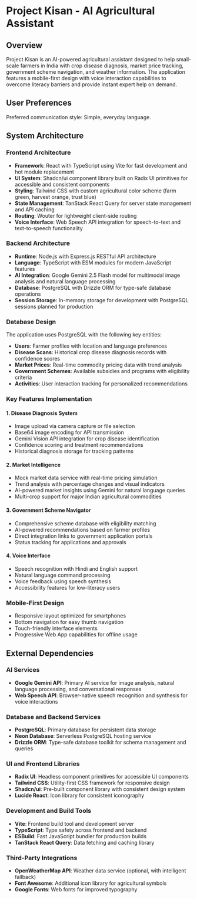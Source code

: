 # Project Kisan - AI Agricultural Assistant

## Overview

Project Kisan is an AI-powered agricultural assistant designed to help small-scale farmers in India with crop disease diagnosis, market price tracking, government scheme navigation, and weather information. The application features a mobile-first design with voice interaction capabilities to overcome literacy barriers and provide instant expert help on demand.

## User Preferences

Preferred communication style: Simple, everyday language.

## System Architecture

### Frontend Architecture
- **Framework**: React with TypeScript using Vite for fast development and hot module replacement
- **UI System**: Shadcn/ui component library built on Radix UI primitives for accessible and consistent components
- **Styling**: Tailwind CSS with custom agricultural color scheme (farm green, harvest orange, trust blue)
- **State Management**: TanStack React Query for server state management and API caching
- **Routing**: Wouter for lightweight client-side routing
- **Voice Interface**: Web Speech API integration for speech-to-text and text-to-speech functionality

### Backend Architecture
- **Runtime**: Node.js with Express.js RESTful API architecture
- **Language**: TypeScript with ESM modules for modern JavaScript features
- **AI Integration**: Google Gemini 2.5 Flash model for multimodal image analysis and natural language processing
- **Database**: PostgreSQL with Drizzle ORM for type-safe database operations
- **Session Storage**: In-memory storage for development with PostgreSQL sessions planned for production

### Database Design
The application uses PostgreSQL with the following key entities:
- **Users**: Farmer profiles with location and language preferences
- **Disease Scans**: Historical crop disease diagnosis records with confidence scores
- **Market Prices**: Real-time commodity pricing data with trend analysis
- **Government Schemes**: Available subsidies and programs with eligibility criteria
- **Activities**: User interaction tracking for personalized recommendations

### Key Features Implementation

#### 1. Disease Diagnosis System
- Image upload via camera capture or file selection
- Base64 image encoding for API transmission
- Gemini Vision API integration for crop disease identification
- Confidence scoring and treatment recommendations
- Historical diagnosis storage for tracking patterns

#### 2. Market Intelligence
- Mock market data service with real-time pricing simulation
- Trend analysis with percentage changes and visual indicators
- AI-powered market insights using Gemini for natural language queries
- Multi-crop support for major Indian agricultural commodities

#### 3. Government Scheme Navigator
- Comprehensive scheme database with eligibility matching
- AI-powered recommendations based on farmer profiles
- Direct integration links to government application portals
- Status tracking for applications and approvals

#### 4. Voice Interface
- Speech recognition with Hindi and English support
- Natural language command processing
- Voice feedback using speech synthesis
- Accessibility features for low-literacy users

### Mobile-First Design
- Responsive layout optimized for smartphones
- Bottom navigation for easy thumb navigation
- Touch-friendly interface elements
- Progressive Web App capabilities for offline usage

## External Dependencies

### AI Services
- **Google Gemini API**: Primary AI service for image analysis, natural language processing, and conversational responses
- **Web Speech API**: Browser-native speech recognition and synthesis for voice interactions

### Database and Backend Services
- **PostgreSQL**: Primary database for persistent data storage
- **Neon Database**: Serverless PostgreSQL hosting service
- **Drizzle ORM**: Type-safe database toolkit for schema management and queries

### UI and Frontend Libraries
- **Radix UI**: Headless component primitives for accessible UI components
- **Tailwind CSS**: Utility-first CSS framework for responsive design
- **Shadcn/ui**: Pre-built component library with consistent design system
- **Lucide React**: Icon library for consistent iconography

### Development and Build Tools
- **Vite**: Frontend build tool and development server
- **TypeScript**: Type safety across frontend and backend
- **ESBuild**: Fast JavaScript bundler for production builds
- **TanStack React Query**: Data fetching and caching library

### Third-Party Integrations
- **OpenWeatherMap API**: Weather data service (optional, with intelligent fallback)
- **Font Awesome**: Additional icon library for agricultural symbols
- **Google Fonts**: Web fonts for improved typography
